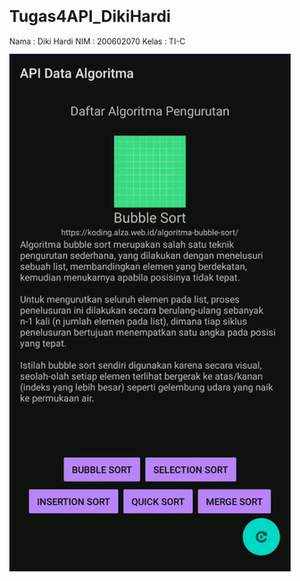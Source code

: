 # Tugas4API_DikiHardi
Nama  : Diki Hardi
NIM   : 200602070
Kelas : TI-C

![Tampilan](API_Diki.gif)

